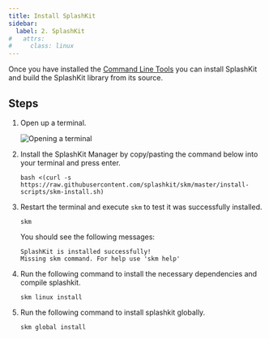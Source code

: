 ```yaml
---
title: Install SplashKit
sidebar:
  label: 2. SplashKit
#   attrs:
#     class: linux
---
```


Once you have installed the [Command Line Tools](/installation/linux/step-1/) you can install SplashKit and build the SplashKit library from its source.

## Steps

1. Open up a terminal.

    ![Opening a terminal](/gifs/linux/open-terminal.gif)

2. Install the SplashKit Manager by copy/pasting the command below into your terminal and press enter.

    ```shell
    bash <(curl -s https://raw.githubusercontent.com/splashkit/skm/master/install-scripts/skm-install.sh)
    ```

3. Restart the terminal and execute `skm` to test it was successfully installed.

    ```shell
    skm
    ```

    You should see the following messages:

    ```shell
    SplashKit is installed successfully!
    Missing skm command. For help use 'skm help'
    ```

4. Run the following command to install the necessary dependencies and compile splashkit.

    ```shell
    skm linux install
    ```

5. Run the following command to install splashkit globally.

    ```shell
    skm global install
    ```
